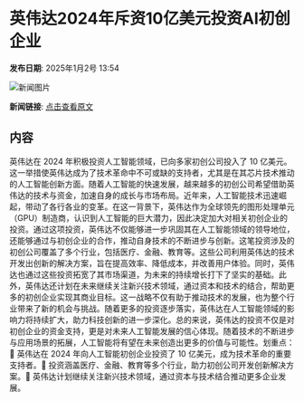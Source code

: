 # ​英伟达2024年斥资10亿美元投资AI初创企业

**发布日期**: 2025年1月2号 13:54

![新闻图片](https://pic.chinaz.com/picmap/thumb/202010261720420670_6.jpg)

**新闻链接**: [点击查看原文](https://www.aibase.com/zh/news/14416)

## 内容

英伟达在 2024 年积极投资人工智能领域，已向多家初创公司投入了 10 亿美元。这一举措使英伟达成为了技术革命中不可或缺的支持者，尤其是在其芯片技术推动的人工智能创新方面。随着人工智能的快速发展，越来越多的初创公司希望借助英伟达的技术与资金，加速自身的成长与市场布局。近年来，人工智能技术迅速崛起，带动了各行各业的变革。在这一背景下，英伟达作为全球领先的图形处理单元（GPU）制造商，认识到人工智能的巨大潜力，因此决定加大对相关初创企业的投资。通过这项投资，英伟达不仅能够进一步巩固其在人工智能领域的领导地位，还能够通过与初创企业的合作，推动自身技术的不断进步与创新。这笔投资涉及的初创公司覆盖了多个行业，包括医疗、金融、教育等。这些公司利用英伟达的技术开发出创新的解决方案，旨在提高效率、降低成本，并改善用户体验。同时，英伟达也通过这些投资拓宽了其市场渠道，为未来的持续增长打下了坚实的基础。此外，英伟达还计划在未来继续关注新兴技术领域，通过资本和技术的结合，帮助更多的初创企业实现其商业目标。这一战略不仅有助于推动技术的发展，也为整个行业带来了新的机会与挑战。随着更多的投资逐步落实，英伟达在人工智能领域的影响力将持续扩大，助力科技创新的进一步深化。总的来说，英伟达的投资不仅是对初创企业的资金支持，更是对未来人工智能发展的信心体现。随着技术的不断进步与应用场景的拓展，人工智能将有望在未来创造出更多的价值与可能性。划重点：🌟 英伟达在 2024 年向人工智能初创企业投资了 10 亿美元，成为技术革命的重要支持者。💼 投资涵盖医疗、金融、教育等多个行业，助力初创公司开发创新解决方案。🚀 英伟达计划继续关注新兴技术领域，通过资本与技术结合推动更多企业发展。

